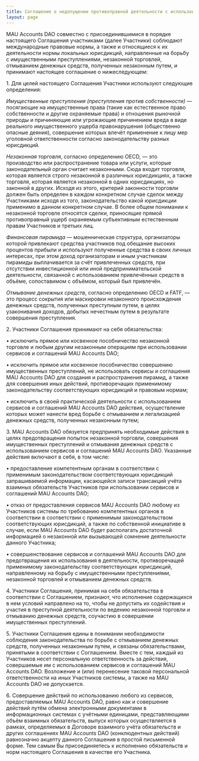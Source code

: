 ```yaml
---
title: Соглашение о недопущении противоправной деятельности с использованием сервисов и соглашений MAU
layout: page
---
```


MAU Accounts DAO совместно с присоединившимися в порядке настоящего Соглашения участниками (далее Участники) соблюдают международные правовые нормы, а также и относящиеся к их деятельности нормы локальных юрисдикций, направленные на борьбу с имущественными преступлениями, незаконной торговлей, отмыванием денежных средств, полученных незаконным путем, и принимают настоящее соглашение о нижеследующем:
  
1\. Для целей настоящего Соглашения Участники используют следующие определения:

*Имущественные преступления (преступления против собственности)* — посягающие на имущественные права (такие как естественное право собственности и другие охраняемые права) и отношения рыночной природы и причиняющие или угрожающие причинением вреда в виде реального имущественного ущерба правонарушения (общественно опасные деяния), совершение которых влечёт применение к лицу мер уголовной ответственности согласно законодательству разных юрисдикций.

*Незаконная торговля*, согласно определению OECD, — это производство или распространение товара или услуги, которые законодательный орган считает незаконными. Сюда входит торговля, которая является строго незаконной в различных юрисдикциях, а также торговля, которая является незаконной в одних юрисдикциях, но законной в других. Исходя из этого, критерий законности торговли должен быть определен в каждом конкретном случае сделок между Участниками исходя из того, законодательство какой юрисдикции применимо в данном конкретном случае. В более общем понимании к незаконной торговле относятся сделки, приносящие прямой противоправный ущерб охраняемым субъективным естественным правам Участников и третьих лиц.

*Финансовая пирамида* — мошенническая структура, организаторы которой привлекают средства участников под обещание высоких процентов прибыли и используют полученные средства в своих личных интересах, при этом доход организаторам и иным участникам пирамиды выплачивается за счёт привлеченных средств, при отсутствии инвестиционной или иной предпринимательской деятельности, связанной с использованием привлечённых средств в объёме, сопоставимом с объёмом, который был привлечён.

*Отмывание денежных средств*, согласно определению OECD и FATF, — это процесс сокрытия или маскировки незаконного происхождения денежных средств, полученных преступным путем, в целях узаконивания доходов, добытых нечестным путем в результате совершения преступления.

2\. Участники Соглашения принимают на себя обязательства:

• исключить прямое или косвенное пособничество незаконной торговле и любым другим незаконным операциям при использовании сервисов и соглашений MAU Accounts DAO;

• исключить прямое или косвенное пособничество совершению имущественных преступлений, не использовать сервисы и соглашения MAU Accounts DAO для создания и распространения пирамид, а также для совершения иных действий, противоречащих применимому законодательству соответствующих юрисдикций и правовым нормам;

• исключить в своей практической деятельности с использованием сервисов и соглашений MAU Accounts DAO действия, осуществление которых может нанести вред борьбе с отмыванием и легализацией денежных средств, полученных незаконным путем;      

3\. MAU Accounts DAO обязуется предпринять необходимые действия в целях предотвращения попыток незаконной торговли, совершения имущественных преступлений и отмывания денежных средств с использованием сервисов и соглашений MAU Accounts DAO. Указанные действия включают в себя, в том числе:

• предоставление компетентным органам в соответствии с применимым законодательством соответствующих юрисдикций запрашиваемой информации, касающейся записи трансакций учёта взаимных обязательств Участников при использовании сервисов и соглашений MAU Accounts DAO;

• отказ от предоставления сервисов MAU Accounts DAO любому из Участников системы по требованию компетентных органов в соответствии в соответствии с применимым законодательством соответствующих юрисдикций, а также по собственной инициативе в случае, если MAU Accounts DAO будет располагать достаточной информацией о незаконной или вызывающей сомнение деятельности данного Участника;

• совершенствование сервисов и соглашений MAU Accounts DAO для предотвращения их использования в деятельности, противоречащей применимому законодательству соответствующих юрисдикций, направленному на борьбу с имущественными преступлениями, незаконной торговлей и отмыванием денежных средств.

4\. Участники Соглашения, принимая на себя обязательства в соответствии с Соглашением, признают, что исполнение содержащихся в нем условий направлено на то, чтобы не допустить их содействия и участия в преступной деятельности по ведению незаконной торговли и отмыванию денежных средств, соучастию в совершении имущественных преступлений.

5\. Участники Соглашения едины в понимании необходимости соблюдения законодательства по борьбе с отмыванием денежных средств, полученных незаконным путем, и связаны обязательствами, принятыми в соответствии с Соглашением. Вместе с тем, каждый из Участников несет персональную ответственность за действия, совершаемые им с использованием сервисов и соглашений MAU Accounts DAO. Возложение и (или) перенесение таковой персональной ответственности на иных Участников системы, а также на MAU Accounts DAO не допускается.

6\. Совершение действий по использованию любого из сервисов, предоставляемых MAU Accounts DAO, равно как и совершение действий путём обмена электронными документами в информационных системах с учётными единицами, представляющими объём взаимных обязательств, выпуск которых осуществляется в рамках, определяемых в Договоре взаимного учёта обязательств и других соглашениях MAU Accounts DAO (конклюдентных действий) равнозначно акцепту данного Соглашения в простой письменной форме. Тем самым Вы присоединяетесь к исполнению обязательств и норм настоящего Соглашения в качестве его Участника.

